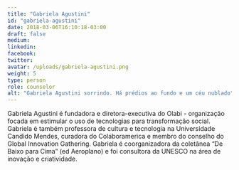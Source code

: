 ```yaml
---
title: "Gabriela Agustini"
id: "gabriela-agustini"
date: 2018-03-06T16:10:18-03:00
draft: false
medium:
linkedin:
facebook:
twitter:
avatar: /uploads/gabriela-agustini.png
weight: 5
type: person
role: counselor
alt: "Gabriela Agustini sorrindo. Há prédios ao fundo e um céu nublado"
---
```


Gabriela Agustini é fundadora e diretora-executiva do Olabi - organização focada em estimular o uso de tecnologias para transformação social. Gabriela é também professora de cultura e tecnologia na Universidade Candido Mendes, curadora do Colaboramerica e membro do conselho do Global Innovation Gathering. Gabriela é coorganizadora da coletânea “De Baixo para Cima” (ed Aeroplano) e foi consultora da UNESCO na área de inovação e criatividade.
